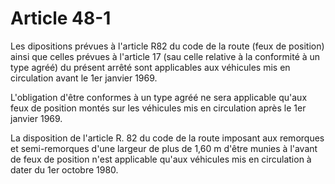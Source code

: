 # Article 48-1

Les dipositions prévues à l'article R82 du code de la route (feux de position) ainsi que celles prévues à l'article 17 (sau celle relative à la conformité à un type agréé) du présent arrêté sont applicables aux véhicules mis en circulation avant le 1er janvier 1969.

L'obligation d'être conformes à un type agréé ne sera applicable qu'aux feux de position montés sur les véhicules mis en circulation après le 1er janvier 1969.

La disposition de l'article R. 82 du code de la route imposant aux remorques et semi-remorques d'une largeur de plus de 1,60 m d'être munies à l'avant de feux de position n'est applicable qu'aux véhicules mis en circulation à dater du 1er octobre 1980.
